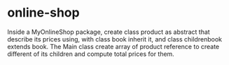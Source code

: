 # online-shop
Inside a MyOnlineShop package, create class product as abstract that
describe its prices using, with class book inherit it, and class childrenbook
extends book. The Main class create array of product reference to create
different of its children and compute total prices for them.

